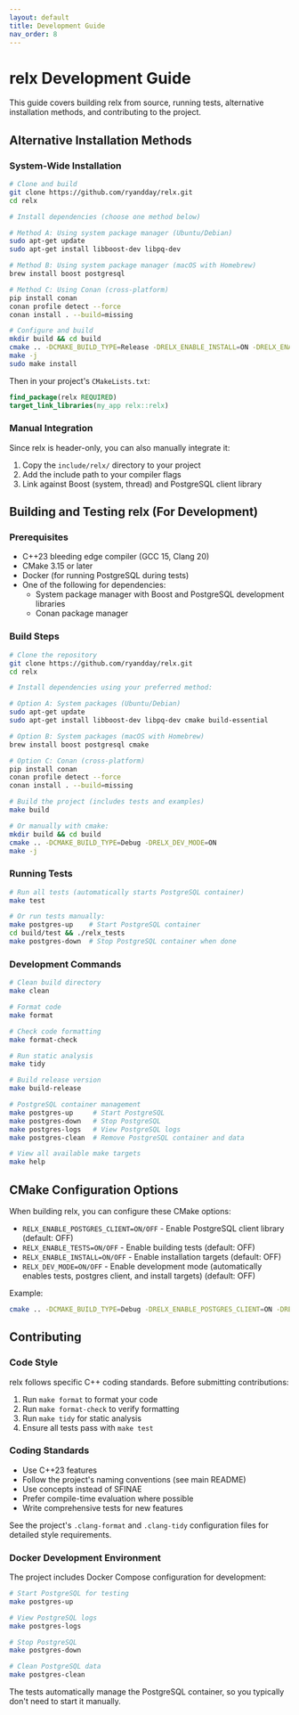 ```yaml
---
layout: default
title: Development Guide
nav_order: 8
---
```


# relx Development Guide

This guide covers building relx from source, running tests, alternative installation methods, and contributing to the project.

## Alternative Installation Methods

### System-Wide Installation

```bash
# Clone and build
git clone https://github.com/ryandday/relx.git
cd relx

# Install dependencies (choose one method below)

# Method A: Using system package manager (Ubuntu/Debian)
sudo apt-get update
sudo apt-get install libboost-dev libpq-dev

# Method B: Using system package manager (macOS with Homebrew)
brew install boost postgresql

# Method C: Using Conan (cross-platform)
pip install conan
conan profile detect --force
conan install . --build=missing

# Configure and build
mkdir build && cd build
cmake .. -DCMAKE_BUILD_TYPE=Release -DRELX_ENABLE_INSTALL=ON -DRELX_ENABLE_POSTGRES_CLIENT=ON
make -j
sudo make install
```

Then in your project's `CMakeLists.txt`:

```cmake
find_package(relx REQUIRED)
target_link_libraries(my_app relx::relx)
```

### Manual Integration

Since relx is header-only, you can also manually integrate it:

1. Copy the `include/relx/` directory to your project
2. Add the include path to your compiler flags
3. Link against Boost (system, thread) and PostgreSQL client library

## Building and Testing relx (For Development)

### Prerequisites

- C++23 bleeding edge compiler (GCC 15, Clang 20)
- CMake 3.15 or later
- Docker (for running PostgreSQL during tests)
- One of the following for dependencies:
  - System package manager with Boost and PostgreSQL development libraries
  - Conan package manager

### Build Steps

```bash
# Clone the repository
git clone https://github.com/ryandday/relx.git
cd relx

# Install dependencies using your preferred method:

# Option A: System packages (Ubuntu/Debian)
sudo apt-get update
sudo apt-get install libboost-dev libpq-dev cmake build-essential

# Option B: System packages (macOS with Homebrew)
brew install boost postgresql cmake

# Option C: Conan (cross-platform)
pip install conan
conan profile detect --force
conan install . --build=missing

# Build the project (includes tests and examples)
make build

# Or manually with cmake:
mkdir build && cd build
cmake .. -DCMAKE_BUILD_TYPE=Debug -DRELX_DEV_MODE=ON
make -j
```

### Running Tests

```bash
# Run all tests (automatically starts PostgreSQL container)
make test

# Or run tests manually:
make postgres-up    # Start PostgreSQL container
cd build/test && ./relx_tests
make postgres-down  # Stop PostgreSQL container when done
```

### Development Commands

```bash
# Clean build directory
make clean

# Format code
make format

# Check code formatting
make format-check

# Run static analysis
make tidy

# Build release version
make build-release

# PostgreSQL container management
make postgres-up     # Start PostgreSQL
make postgres-down   # Stop PostgreSQL  
make postgres-logs   # View PostgreSQL logs
make postgres-clean  # Remove PostgreSQL container and data

# View all available make targets
make help
```

## CMake Configuration Options

When building relx, you can configure these CMake options:

- `RELX_ENABLE_POSTGRES_CLIENT=ON/OFF` - Enable PostgreSQL client library (default: OFF)
- `RELX_ENABLE_TESTS=ON/OFF` - Enable building tests (default: OFF) 
- `RELX_ENABLE_INSTALL=ON/OFF` - Enable installation targets (default: OFF)
- `RELX_DEV_MODE=ON/OFF` - Enable development mode (automatically enables tests, postgres client, and install targets) (default: OFF)

Example:
```bash
cmake .. -DCMAKE_BUILD_TYPE=Debug -DRELX_ENABLE_POSTGRES_CLIENT=ON -DRELX_ENABLE_TESTS=ON
```

## Contributing

### Code Style

relx follows specific C++ coding standards. Before submitting contributions:

1. Run `make format` to format your code
2. Run `make format-check` to verify formatting
3. Run `make tidy` for static analysis
4. Ensure all tests pass with `make test`

### Coding Standards

- Use C++23 features
- Follow the project's naming conventions (see main README)
- Use concepts instead of SFINAE
- Prefer compile-time evaluation where possible
- Write comprehensive tests for new features

See the project's `.clang-format` and `.clang-tidy` configuration files for detailed style requirements.

### Docker Development Environment

The project includes Docker Compose configuration for development:

```bash
# Start PostgreSQL for testing
make postgres-up

# View PostgreSQL logs
make postgres-logs

# Stop PostgreSQL
make postgres-down

# Clean PostgreSQL data
make postgres-clean
```

The tests automatically manage the PostgreSQL container, so you typically don't need to start it manually. 